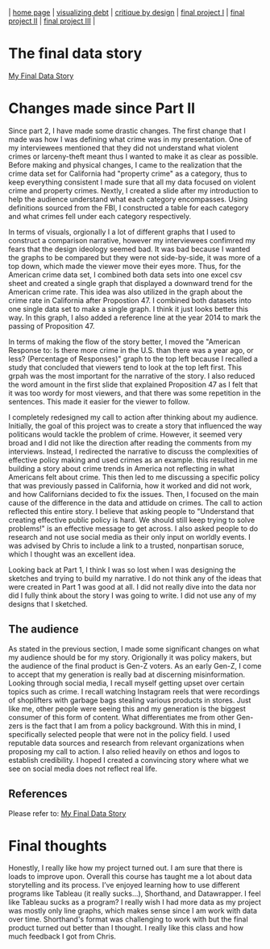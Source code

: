 | [home page](https://vincentwang510.github.io/Vincent-Wang-Telling-Stories-With-Data/) | [visualizing debt](visualizing-government-debt) | [critique by design](critique-by-design) | [final project I](final-project-part-one) | [final project II](final-project-part-two) | [final project III](final-project-part-three) |

# The final data story
[My Final Data Story](https://preview.shorthand.com/Q4S0F61PosZXE0Ev)

# Changes made since Part II
Since part 2, I have made some drastic changes. The first change that I made was how I was defining what crime was in my presentation. One of my interviewees mentioned that they did not understand what violent crimes or larceny-theft meant thus I wanted to make it as clear as possible. Before making and physical changes, I came to the realization that the crime data set for California had "property crime" as a category, thus to keep everything consistent I made sure that all my data focused on violent crime and property crimes. Nextly, I created a slide after my introduction to help the audience understand what each category encompasses. Using definitions sourced from the FBI, I constructed a table for each category and what crimes fell under each category respectively. 

In terms of visuals, orgionally I a lot of different graphs that I used to construct a comparison narrative, however my interviewees confimred my fears that the design ideology seemed bad. It was bad because I wanted the graphs to be compared but they were not side-by-side, it was more of a top down, which made the viewer move their eyes more. Thus, for the American crime data set, I combined both data sets into one excel csv sheet and created a single graph that displayed a downward trend for the American crime rate. This idea was also utilized in the graph about the crime rate in California after Propostion 47. I combined both datasets into one single data set to make a single graph. I think it just looks better this way. In this graph, I also added a reference line at the year 2014 to mark the passing of Proposition 47. 

In terms of making the flow of the story better, I moved the "American Response to: Is there more crime in the U.S. than there was a year ago, or less? (Percentage of Responses)" graph to the top left because I recalled a study that concluded that viewers tend to look at the top left first. This grpah was the most important for the narrative of the story. I also reduced the word amount in the first slide that explained Proposition 47 as I felt that it was too wordy for most viewers, and that there was some repetition in the sentences. This made it easier for the viewer to follow. 

I completely redesigned my call to action after thinking about my audience. Initially, the goal of this project was to create a story that influenced the way politicans would tackle the problem of crime. However, it seemed very broad and I did not like the direction after reading the comments from my interviews. Instead, I redirected the narrative to discuss the complexities of effective policy making and used crimes as an example. this resulted in me building a story about crime trends in America not reflecting in what Americans felt about crime. This then led to me discussing a specific policy that was previously passed in California, how it worked and did not work, and how Californians decided to fix the issues. Then, I focused on the main cause of the difference in the data and attidude on crimes. The call to action reflected this entire story. I believe that asking people to "Understand that creating effective public policy is hard. We should still keep trying to solve problems!" is an effective message to get across. I also asked people to do research and not use social media as their only input on worldly events. I was advised by Chris to include a link to a trusted, nonpartisan soruce, which I thought was an excellent idea. 

Looking back at Part 1, I think I was so lost when I was designing the sketches and trying to build my narrative. I do not think any of the ideas that were created in Part 1 was good at all. I did not really dive into the data nor did I fully think about the story I was going to write. I did not use any of my designs that I sketched. 

## The audience
As stated in the previous section, I made some significant changes on what my audience should be for my story. Origionally it was policy makers, but the audience of the final product is Gen-Z voters. As an early Gen-Z, I come to accept that my generation is really bad at discerning misinformation. Looking through social media, I recall myself getting upset over certain topics such as crime. I recall watching Instagram reels that were recordings of shoplifters with garbage bags stealing various products in stores. Just like me, other people were seeing this and my generation is the biggest consumer of this form of content. What differentiates me from other Gen-zers is the fact that I am from a policy background. With this in mind, I specifically selected people that were not in the policy field. I used reputable data sources and research from relevant organizations when proposing my call to action. I also relied heavily on ethos and logos to establish credibility. I hoped I created a convincing story where what we see on social media does not reflect real life. 


## References
Please refer to: [My Final Data Story](https://preview.shorthand.com/Q4S0F61PosZXE0Ev)

# Final thoughts
Honestly, I really like how my project turned out. I am sure that there is loads to improve upon. Overall this course has taught me a lot about data storytelling and its process. I’ve enjoyed learning how to use different programs like Tableau (it really sucks...), Shorthand, and Datawrapper. I feel like Tableau sucks as a program? I really wish I had more data as my project was mostly only line graphs, which makes sense since I am work with data over time. Shorthand's format was challenging to work with but the final product turned out better than I thought. I really like this class and how much feedback I got from Chris. 
